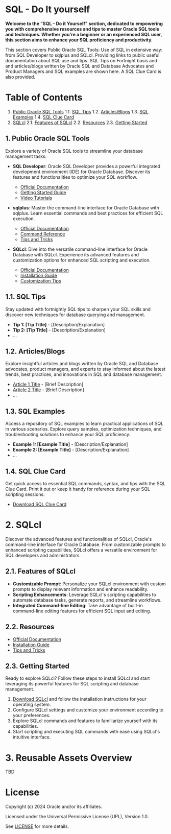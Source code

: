 # SQL - Do It yourself 
**Welcome to the "SQL - Do it Yourself" section, dedicated to empowering you with comprehensive resources and tips to master Oracle SQL tools and techniques. Whether you're a beginner or an experienced SQL user, this section aims to enhance your SQL proficiency and productivity.**

This section covers Public Oracle SQL Tools: Use of SQL in extensive way: from SQL Developer to sqlplus and SQLcl.
Providing links to public useful documentation about SQL use and tips. SQL Tips on Fortnight basis and and articles/blogs written by Oracle SQL and Database Advocates and Product Managers and SQL examples are shown here.
A SQL Clue Card is also provided.

# Table of Contents

1. [Public Oracle SQL Tools](#public-oracle-sql-tools)
    1.1. [SQL Tips](#sql-tips)
    1.2. [Articles/Blogs](#articlesblogs)
    1.3. [SQL Examples](#sql-examples)
    1.4. [SQL Clue Card](#sql-clue-card)
2. [SQLcl](#sqlcl)
    2.1. [Features of SQLcl](#features-of-sqlcl)
    2.2. [Resources](#resources)
    2.3. [Getting Started](#getting-started)

## 1. Public Oracle SQL Tools

Explore a variety of Oracle SQL tools to streamline your database management tasks:

- **SQL Developer**: Oracle SQL Developer provides a powerful integrated development environment (IDE) for Oracle Database. Discover its features and functionalities to optimize your SQL workflow.
  - [Official Documentation](https://docs.oracle.com/cd/E12151_01/index.htm)
  - [Getting Started Guide](https://docs.oracle.com/cd/E25259_01/appdev.31/e24285/toc.htm)
  - [Video Tutorials](link)

- **sqlplus**: Master the command-line interface for Oracle Database with sqlplus. Learn essential commands and best practices for efficient SQL execution.
  - [Official Documentation](link)
  - [Command Reference](link)
  - [Tips and Tricks](link)

- **SQLcl**: Dive into the versatile command-line interface for Oracle Database with SQLcl. Experience its advanced features and customization options for enhanced SQL scripting and execution.
  - [Official Documentation](link)
  - [Installation Guide](link)
  - [Customization Tips](link)

## 1.1. SQL Tips

Stay updated with fortnightly SQL tips to sharpen your SQL skills and discover new techniques for database querying and management.

- **Tip 1: [Tip Title]** - [Description/Explanation]
- **Tip 2: [Tip Title]** - [Description/Explanation]
- ...

## 1.2. Articles/Blogs

Explore insightful articles and blogs written by Oracle SQL and Database advocates, product managers, and experts to stay informed about the latest trends, best practices, and innovations in SQL and database management.

- [Article 1 Title](link) - [Brief Description]
- [Article 2 Title](link) - [Brief Description]
- ...

## 1.3. SQL Examples

Access a repository of SQL examples to learn practical applications of SQL in various scenarios. Explore query samples, optimization techniques, and troubleshooting solutions to enhance your SQL proficiency.

- **Example 1: [Example Title]** - [Description/Explanation]
- **Example 2: [Example Title]** - [Description/Explanation]
- ...

## 1.4. SQL Clue Card

Get quick access to essential SQL commands, syntax, and tips with the SQL Clue Card. Print it out or keep it handy for reference during your SQL scripting sessions.

- [Download SQL Clue Card](link)

# 2. SQLcl

Discover the advanced features and functionalities of SQLcl, Oracle's command-line interface for Oracle Database. From customizable prompts to enhanced scripting capabilities, SQLcl offers a versatile environment for SQL developers and administrators.

## 2.1. Features of SQLcl

- **Customizable Prompt**: Personalize your SQLcl environment with custom prompts to display relevant information and enhance readability.
- **Scripting Enhancements**: Leverage SQLcl's scripting capabilities to automate database tasks, generate reports, and streamline workflows.
- **Integrated Command-line Editing**: Take advantage of built-in command-line editing features for efficient SQL input and editing.

## 2.2.  Resources

- [Official Documentation](https://www.oracle.com/es/database/sqldeveloper/technologies/sqlcl/)
- [Installation Guide](https://docs.oracle.com/en/database/oracle/apex/23.2/aeadm/downloading-and-installing-sqlcl.html)
- [Tips and Tricks](link)

## 2.3. Getting Started

Ready to explore SQLcl? Follow these steps to install SQLcl and start leveraging its powerful features for SQL scripting and database management.

1. [Download SQLcl](link) and follow the installation instructions for your operating system.
2. Configure SQLcl settings and customize your environment according to your preferences.
3. Explore SQLcl commands and features to familiarize yourself with its capabilities.
4. Start scripting and executing SQL commands with ease using SQLcl's intuitive interface.

# 3. Reusable Assets Overview

TBD

# License

Copyright (c) 2024 Oracle and/or its affiliates.

Licensed under the Universal Permissive License (UPL), Version 1.0.

See [LICENSE](https://github.com/oracle-devrel/technology-engineering/blob/main/LICENSE) for more details.
